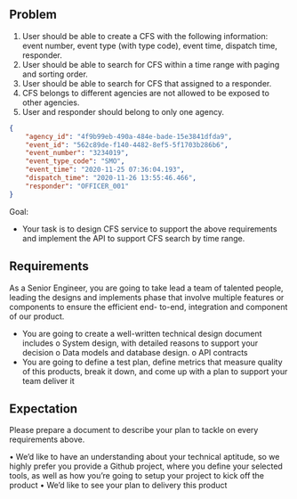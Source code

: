 ## Problem
1. User should be able to create a CFS with the following information: event number, event
type (with type code), event time, dispatch time, responder.
2. User should be able to search for CFS within a time range with paging and sorting order.
3. User should be able to search for CFS that assigned to a responder.
4. CFS belongs to different agencies are not allowed to be exposed to other agencies.
5. User and responder should belong to only one agency.

```JSON
{
	"agency_id": "4f9b99eb-490a-484e-bade-15e3841dfda9",
	"event_id": "562c89de-f140-4482-8ef5-5f1703b286b6",
	"event_number": "3234019",
	"event_type_code": "SMO",
	"event_time": "2020-11-25 07:36:04.193",
	"dispatch_time": "2020-11-26 13:55:46.466",
	"responder": "OFFICER_001"
}
```

Goal:
 - Your task is to design CFS service to support the above requirements and implement the API to
support CFS search by time range.

## Requirements
As a Senior Engineer, you are going to take lead a team of talented people, leading the designs
and implements phase that involve multiple features or components to ensure the efficient end-
to-end, integration and component of our product.
- You are going to create a well-written technical design document includes
	o System design, with detailed reasons to support your decision
	o Data models and database design.
	o API contracts
- You are going to define a test plan, define metrics that measure quality of this products,
break it down, and come up with a plan to support your team deliver it

## Expectation
Please prepare a document to describe your plan to tackle on every requirements above.

• We’d like to have an understanding about your technical aptitude, so we highly prefer
you provide a Github project, where you define your selected tools, as well as how you’re
going to setup your project to kick off the product
• We’d like to see your plan to delivery this product